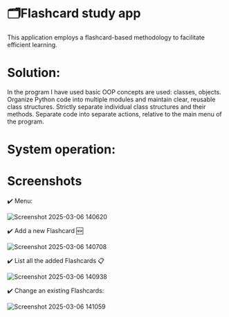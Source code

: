 # 🗂️Flashcard study app
This application employs a flashcard-based methodology to facilitate efficient learning.

# Solution:

In the program I have used basic OOP concepts are used: classes, objects. Organize Python code into multiple modules and maintain clear, reusable class structures. Strictly separate individual class structures and their methods. Separate code into separate actions, relative to the main menu of the program.

# System operation:


# Screenshots

✔️ Menu:

![Screenshot 2025-03-06 140620](https://github.com/user-attachments/assets/27a37640-88f2-49d2-b586-a3f6e2c7c91d)


✔️ Add a new Flashcard 🆕

![Screenshot 2025-03-06 140708](https://github.com/user-attachments/assets/33867d09-f3a7-4e0c-9b7c-6dfc04fd402e)


✔️ List all the added Flashcards 📋

![Screenshot 2025-03-06 140938](https://github.com/user-attachments/assets/623d596b-0b57-4e7d-bff0-33a422db94e0)


✔️ Change an existing Flashcards:

![Screenshot 2025-03-06 141059](https://github.com/user-attachments/assets/bed4ee44-26d3-48c9-8f7a-c8021144843a)
